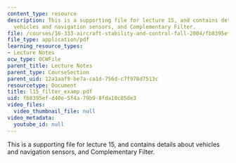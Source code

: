 ```yaml
---
content_type: resource
description: This is a supporting file for lecture 15, and contains details about
  vehicles and navigation sensors, and Complementary Filter.
file: /courses/16-333-aircraft-stability-and-control-fall-2004/fb8395efd40e5f4a79b98fda10c85de3_l15_filter_examp.pdf
file_type: application/pdf
learning_resource_types:
- Lecture Notes
ocw_type: OCWFile
parent_title: Lecture Notes
parent_type: CourseSection
parent_uid: 12a1aaf9-be7a-ca1d-756d-c7f978d7513c
resourcetype: Document
title: l15_filter_examp.pdf
uid: fb8395ef-d40e-5f4a-79b9-8fda10c85de3
video_files:
  video_thumbnail_file: null
video_metadata:
  youtube_id: null
---
```

This is a supporting file for lecture 15, and contains details about vehicles and navigation sensors, and Complementary Filter.

